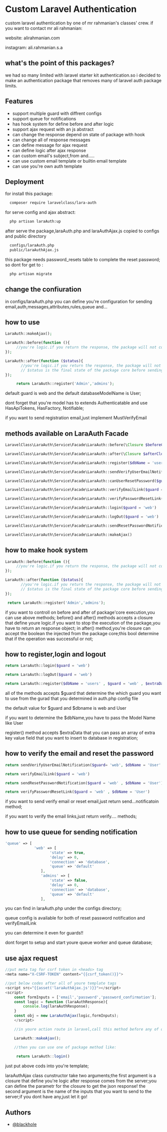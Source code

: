 
# Custom Laravel Authentication

custom laravel authentication by one of mr rahmanian's classes' crew.
if you want  to contact mr ali rahmanian:

website: alirahmanian.com

instagram: ali.rahmanian.s.a



## what's the point of this packages?

we had so many limited with laravel starter kit authentication.so i decided to make an authentication package that removes many of laravel auth package limits.


## Features

- support multiple guard with diffrent configs
- support queue for notifications
- has hook system for define before and after logic
- support ajax request with an js abstract
- can change the response depend on state of package with hook
- can change all of response messages
- can define message for ajax request
- can define logic after ajax response
- can custom email's subject,from and.....
- can use custom email template or builtin email template
- can use you're own auth template



## Deployment

for install this package:

```bash
  composer require laravelclass/lara-auth
```

for serve config and ajax abstract:


```bash
  php artisan laraAuth:up
```

after serve the package,laraAuth.php and laraAuthAjax.js copied to configs and public directory


```bash
  configs/laraAuth.php
  public/laraAuthAjax.js
```

this package needs password_resets table to complete the reset password;
so dont for get to :

```bash
  php artisan migrate
```

## change the confiuration

in configs/laraAuth.php you can define you're configuration for sending email,auth,messages,attributes,rules,queue and...

## how to use

```php
LaraAuth::makeAjax();

LaraAuth::before(function (){
     //you're logic.if you return the response, the package will not continue and server sends you're response! 
});

LaraAuth::after(function ($status){
       //you're logic.if you return the response, the package will not continue and server sends you're response! 
       // $status is the final state of the package core before sending the response;
});

     return LaraAuth::register('Admin','admins');
```
default guard is web and the default databaseModelName is User;

dont forget that you're model has to extends Authenticatable and use HasApiTokens, HasFactory, Notifiable;

if you want to send registration email,just implement MustVerifyEmail

## methods available on LaraAuth Facade
```php
LaravelClass\LaraAuth\Service\Facade\LaraAuth::before(\Closure $beforeClosure)

LaravelClass\LaraAuth\Service\Facade\LaraAuth::after(\Closure $afterClosure)

LaravelClass\LaraAuth\Service\Facade\LaraAuth::register($dbName = 'users' , $guard = 'web' , $extraData = null)

LaravelClass\LaraAuth\Service\Facade\LaraAuth::sendVerifyUserEmailNotification($guard= 'web', $dbName = 'User' , $notifiable = null)

LaravelClass\LaraAuth\Service\Facade\LaraAuth::canUserResetPassword($guard = 'web')

LaravelClass\LaraAuth\Service\Facade\LaraAuth::verifyEmailLink($guard = 'web')

LaravelClass\LaraAuth\Service\Facade\LaraAuth::verifyPasswordResetLink($guard = 'web' , $dbName = 'User')

LaravelClass\LaraAuth\Service\Facade\LaraAuth::login($guard = 'web')

LaravelClass\LaraAuth\Service\Facade\LaraAuth::logOut($guard = 'web')

LaravelClass\LaraAuth\Service\Facade\LaraAuth::sendResetPasswordNotification($guard = 'web' , $dbName = 'User')

LaravelClass\LaraAuth\Service\Facade\LaraAuth::makeAjax()

```

## how to make hook system

```php
LaraAuth::before(function (){
     //you're logic.if you return the response, the package will not continue and server sends you're response! 
});

LaraAuth::after(function ($status){
       //you're logic.if you return the response, the package will not continue and server sends you're response! 
       // $status is the final state of the package core before sending the response;
});

 return LaraAuth::register('Admin','admins');
```
if you want to controll on before and after of package'core execution,you can use above methods;
before() and after() methods accepts a closure that define youre logic.if you want to stop the execution of the package,you have to return an response object;
in after() method,you're closure can accept the boolean the injected from the package core;this bool determine that if the operation was successful or not;

## how to register,login and logout

```php
return LaraAuth::login($guard = 'web')

return LaraAuth::logOut($guard = 'web')

return LaraAuth::register($dbName = 'users' , $guard = 'web' , $extraData = null)

```
all of the methods accepts $guard that determine the which guard you want to use from the gurad that you determined in auth.php config file

the default value for $guard and $dbname is web and User

if you want to determine the $dbName,you have to pass the Model Name like User

register() method accepts $extraData that you can pass an array of extra key value field that you want to insert to database in registration;

## how to verify the email and reset the password

```php
return sendVerifyUserEmailNotification($guard= 'web', $dbName = 'User' , $notifiable = null)

return verifyEmailLink($guard = 'web')

return sendResetPasswordNotification($guard = 'web' , $dbName = 'User')

return verifyPasswordResetLink($guard = 'web' , $dbName = 'User')

```
if you want to send verify email or reset email,just return send...notificatoin method;

if you want to verify the email links,just return verify.... methods;

## how to use queue for sending notification

```php
'queue' => [
             'web' => [
                    'state' => true,
                    'delay' => 0,
                    'connection' => 'database',
                    'queue' => 'default'
                ],
                'admins' => [
                    'state' => false,
                    'delay' => 0,
                    'connection' => 'database',
                    'queue' => 'default'
                ],

```

you can find in laraAuth.php under the configs directory;

queue config is available for both of reset password notification and verifyEmailLink

you can determine it even for guards!!

dont forget to setup and start youre queue worker and queue database;


## use ajax request

```javascript
//put meta tag for csrf token in <heads> tag
<meta name="X-CSRF-TOKEN" content="{{csrf_token()}}">

//put below codes after all of youre template tags
<script src="{{asset('laraAuthAjax.js')}}"></script>
<script>
    const formInputs = ['email','password','password_confirmation'];
    const logic = function (laraAuthResponse){
        console.log(laraAuthResponse);
    }
    const obj = new LaraAuthAjax(logic,formInputs);
    </script>

    //in youre action route in laravel,call this method before any of operation methods:

    LaraAuth::makeAjax();

    //then you can use one of package method like:
     
     return LaraAuth::login()
```
just put above cods into you're template;

laraAuthAjax class cunstructor take two arguments;the first argument is a closure that define you're logic after response comes from the server;you can define the parametr for the closure to get the json response!
the second argument is the name of the inputs that you want to send to the server;if you dont have any,just let it go!


## Authors

- [@blackhole](https://github.com/laravelclass)

